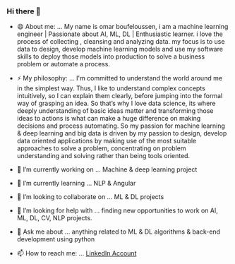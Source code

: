 ### Hi there 👋

- 😄 About me: ... My name is omar boufeloussen, i am a machine learning engineer  | Passionate about AI, ML, DL | Enthusiastic learner.     i love the process of collecting , cleansing and analyzing data. my focus is to use data to design, develop machine learning models and use my software skills to deploy those models into production to solve a business problem or automate a process.

- ⚡ My philosophy: ... I'm committed to understand the world around me in the simplest way. Thus, I like to understand complex concepts intuitively, so I can explain them clearly, before jumping into the formal way of grasping an idea. So that’s why I love data science, its where deeply understanding of basic ideas matter and transforming those ideas to actions is what can make a huge difference on making decisions and process automating. So my passion for machine learning & deep learning and big data is driven by my passion to design, develop data oriented applications by making use of the most suitable approaches to solve a problem, concentrating on problem understanding and solving rather than being tools oriented.



- 🔭 I’m currently working on ... Machine & deep learning project
- 🌱 I’m currently learning ... NLP & Angular
- 👯 I’m looking to collaborate on ... ML & DL projects
- 🤔 I’m looking for help with ... finding new opportunities to work on AI, ML, DL, CV, NLP projects.
- 💬 Ask me about ... anything related to ML & DL algorithms & back-end development using python
- 📫 How to reach me: ... [LinkedIn Account](https://www.linkedin.com/in/omar-boufeloussen-24222515b/)



